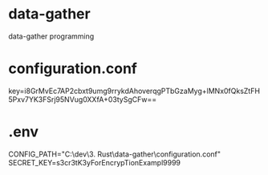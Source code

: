# data-gather
data-gather programming



# configuration.conf
key=i8GrMvEc7AP2cbxt9umg9rrykdAhoverqgPTbGzaMyg+lMNx0fQksZtFH5Pxv7YK3FSrj95NVug0XXfA+03tySgCFw==


# .env
CONFIG_PATH="C:\\dev\\3. Rust\\data-gather\\configuration.conf"
SECRET_KEY=s3cr3tK3yForEncrypTionExampl9999

